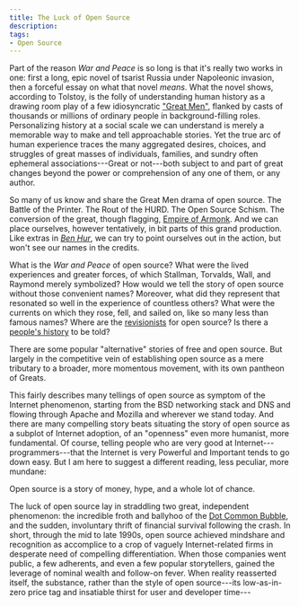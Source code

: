 ```yaml
---
title: The Luck of Open Source
description:
tags:
- Open Source
---
```


Part of the reason _War and Peace_ is so long is that it's really two works in one: first a long, epic novel of tsarist Russia under Napoleonic invasion, then a forceful essay on what that novel _means_.  What the novel shows, according to Tolstoy, is the folly of understanding human history as a drawing room play of a few idiosyncratic ["Great Men"](https://en.wikipedia.org/wiki/Great_man_theory), flanked by casts of thousands or millions of ordinary people in background-filling roles.  Personalizing history at a social scale we can understand is merely a memorable way to make and tell approachable stories.  Yet the true arc of human experience traces the many aggregated desires, choices, and struggles of great masses of individuals, families, and sundry often ephemeral associations---Great or not---both subject to and part of great changes beyond the power or comprehension of any one of them, or any author.

So many of us know and share the Great Men drama of open source.  The Battle of the Printer.  The Rout of the HURD.  The Open Source Schism.  The conversion of the great, though flagging, [Empire of Armonk](https://en.wikipedia.org/wiki/IBM).  And we can place ourselves, however tentatively, in bit parts of this grand production.  Like extras in [_Ben Hur_](https://en.wikipedia.org/wiki/Ben-Hur_(1959_film)), we can try to point ourselves out in the action, but won't see our names in the credits.

What is the _War and Peace_ of open source?  What were the lived experiences and greater forces, of which Stallman, Torvalds, Wall, and Raymond merely symbolized?  How would we tell the story of open source without those convenient names?  Moreover, what did they represent that resonated so well in the experience of countless others?  What were the currents on which they rose, fell, and sailed on, like so many less than famous names?  Where are the [revisionists](https://en.wikipedia.org/wiki/Historical_revisionism) for open source?  Is there a [people's history](https://en.wikipedia.org/wiki/People%27s_history) to be told?

There are some popular "alternative" stories of free and open source.  But largely in the competitive vein of establishing open source as a mere tributary to a broader, more momentous movement, with its own pantheon of Greats.

This fairly describes many tellings of open source as symptom of the Internet phenomenon, starting from the BSD networking stack and DNS and flowing through Apache and Mozilla and wherever we stand today.  And there are many compelling story beats situating the story of open source as a subplot of Internet adoption, of an "openness" even more humanist, more fundamental.  Of course, telling people who are very good at Internet---programmers---that the Internet is very Powerful and Important tends to go down easy.  But I am here to suggest a different reading, less peculiar, more mundane:

Open source is a story of money, hype, and a whole lot of chance.

The luck of open source lay in straddling two great, independent phenomenon: the incredible froth and ballyhoo of the [Dot Common Bubble](https://en.wikipedia.org/wiki/Dot-com_bubble), and the sudden, involuntary thrift of financial survival following the crash.  In short, through the mid to late 1990s, open source achieved mindshare and recognition as accomplice to a crop of vaguely Internet-related firms in desperate need of compelling differentiation.  When those companies went public, a few adherents, and even a few popular storytellers, gained the leverage of nominal wealth and follow-on fever.  When reality reasserted itself, the substance, rather than the style of open source---its low-as-in-zero price tag and insatiable thirst for user and developer time---

<!-- before bubble burst: riding hype and IPOs -->

<!-- after bubble burst: no alternative for cost-cutting companies and startups -->

<!-- cite "There is no Open Source Community" (https://medium.com/@johnmark/there-is-no-open-source-community-3ce0b8183efa) -->

<!-- cite Heather Meeker -->
